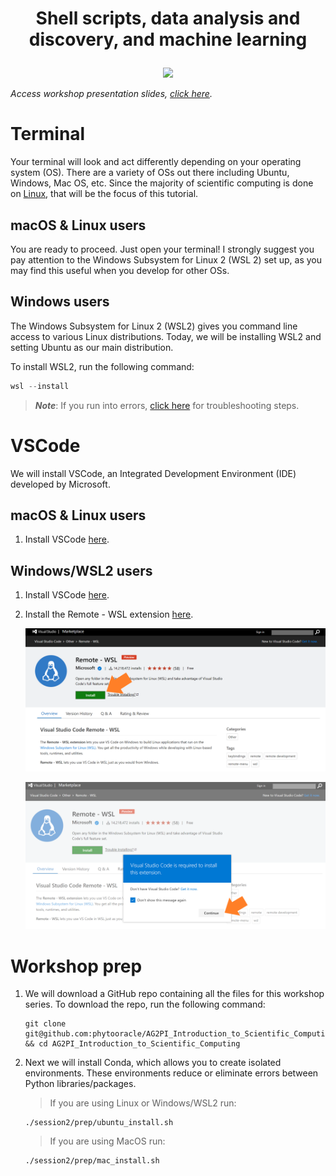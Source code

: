 # <p align="center">Shell scripts, data analysis and discovery, and machine learning</p>

<p align="center"><img src="../images/AdobeStock_125371270.jpeg" height="400"></p>

*Access workshop presentation slides, [click here](https://docs.google.com/presentation/d/1Y4swyDQcESyIEI9Egz3urjTbgS2qDGoaIiKeBVvFsrY/edit?usp=sharing).*

# Terminal

Your terminal will look and act differently depending on your operating system (OS). There are a variety of OSs out there including Ubuntu, Windows, Mac OS, etc. Since the majority of scientific computing is done on [Linux](https://www.linux.org/), that will be the focus of this tutorial. 

## macOS & Linux users

You are ready to proceed. Just open your terminal! I strongly suggest you pay attention to the Windows Subsystem for Linux 2 (WSL 2) set up, as you may find this useful when you develop for other OSs. 

## Windows users

The Windows Subsystem for Linux 2 (WSL2) gives you command line access to various Linux distributions. Today, we will be installing WSL2 and setting Ubuntu as our main distribution. 

To install WSL2, run the following command:

```powershell
wsl --install
```

>***Note***: If you run into errors, [click here](https://github.com/phytooracle/ASEMS_Workshop/blob/main/session2/troubleshooting.md) for troubleshooting steps.

# VSCode

We will install VSCode, an Integrated Development Environment (IDE) developed by Microsoft.

## macOS & Linux users

1. Install VSCode [here](https://code.visualstudio.com/download).

## Windows/WSL2 users

1. Install VSCode [here](https://code.visualstudio.com/download).
2. Install the Remote - WSL extension [here](https://marketplace.visualstudio.com/items?itemName=ms-vscode-remote.remote-wsl).
   
    ![](/images/wsl_extension.png)

    ![](/images/wsl_extension_accept.png)


# Workshop prep 

1. We will download a GitHub repo containing all the files for this workshop series. To download the repo, run the following command:

    ```
    git clone git@github.com:phytooracle/AG2PI_Introduction_to_Scientific_Computing.git && cd AG2PI_Introduction_to_Scientific_Computing
    ```

2. Next we will install Conda, which allows you to create isolated environments. These environments reduce or eliminate errors between Python libraries/packages.

    > If you are using Linux or Windows/WSL2 run:

    ```
    ./session2/prep/ubuntu_install.sh
    ```

    > If you are using MacOS run: 

    ```
    ./session2/prep/mac_install.sh
    ```